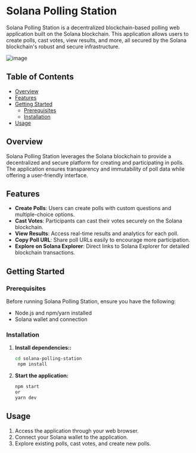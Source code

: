 # Solana Polling Station

Solana Polling Station is a decentralized blockchain-based polling web application built on the Solana blockchain. This application allows users to create polls, cast votes, view results, and more, all secured by the Solana blockchain's robust and secure infrastructure.

![image](https://github.com/AlysCarillo/solana-practice/assets/111732588/4d88482d-71ae-4854-8220-9dcbb8fb2700)


## Table of Contents

- [Overview](#overview)
- [Features](#features)
- [Getting Started](#getting-started)
  - [Prerequisites](#prerequisites)
  - [Installation](#installation)
- [Usage](#usage)
  
## Overview

Solana Polling Station leverages the Solana blockchain to provide a decentralized and secure platform for creating and participating in polls. The application ensures transparency and immutability of poll data while offering a user-friendly interface.

## Features

- **Create Polls**: Users can create polls with custom questions and multiple-choice options.
- **Cast Votes**: Participants can cast their votes securely on the Solana blockchain.
- **View Results**: Access real-time results and analytics for each poll.
- **Copy Poll URL**: Share poll URLs easily to encourage more participation.
- **Explore on Solana Explorer**: Direct links to Solana Explorer for detailed blockchain transactions.

## Getting Started

### Prerequisites

Before running Solana Polling Station, ensure you have the following:

- Node.js and npm/yarn installed
- Solana wallet and connection

### Installation

1. **Install dependencies::**

   ```bash
   cd solana-polling-station
    npm install

2. **Start the application:**
    ```bash
    npm start
    or
    yarn dev
    
## Usage
1. Access the application through your web browser.
2. Connect your Solana wallet to the application.
3. Explore existing polls, cast votes, and create new polls.
